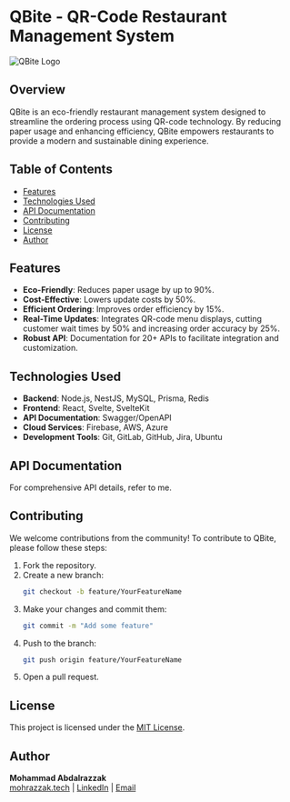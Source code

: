
# QBite - QR-Code Restaurant Management System

![QBite Logo](https://qbite-client-husseinhajghazals-projects.vercel.app/_next/image?url=%2Flogo%2F5.png&w=256&q=75) <!-- Add your project logo URL here -->

## Overview

QBite is an eco-friendly restaurant management system designed to streamline the ordering process using QR-code technology. By reducing paper usage and enhancing efficiency, QBite empowers restaurants to provide a modern and sustainable dining experience.

## Table of Contents
- [Features](#features)
- [Technologies Used](#technologies-used)
- [API Documentation](#api-documentation)
- [Contributing](#contributing)
- [License](#license)
- [Author](#author)

## Features
- **Eco-Friendly**: Reduces paper usage by up to 90%.
- **Cost-Effective**: Lowers update costs by 50%.
- **Efficient Ordering**: Improves order efficiency by 15%.
- **Real-Time Updates**: Integrates QR-code menu displays, cutting customer wait times by 50% and increasing order accuracy by 25%.
- **Robust API**: Documentation for 20+ APIs to facilitate integration and customization.

## Technologies Used
- **Backend**: Node.js, NestJS, MySQL, Prisma, Redis
- **Frontend**: React, Svelte, SvelteKit
- **API Documentation**: Swagger/OpenAPI
- **Cloud Services**: Firebase, AWS, Azure
- **Development Tools**: Git, GitLab, GitHub, Jira, Ubuntu


## API Documentation

For comprehensive API details, refer to me.

## Contributing

We welcome contributions from the community! To contribute to QBite, please follow these steps:

1. Fork the repository.
2. Create a new branch:
   ```bash
   git checkout -b feature/YourFeatureName
   ```
3. Make your changes and commit them:
   ```bash
   git commit -m "Add some feature"
   ```
4. Push to the branch:
   ```bash
   git push origin feature/YourFeatureName
   ```
5. Open a pull request.

## License

This project is licensed under the [MIT License](LICENSE).

## Author

**Mohammad Abdalrazzak**  
[mohrazzak.tech](https://mohrazzak.tech) | [LinkedIn](https://linkedin.com/in/mohrazzak7) | [Email](mailto:mohrazzak7@gmail.com)
